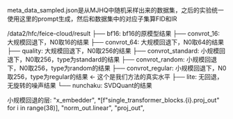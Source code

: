 meta_data_sampled.json是从MJHQ中随机采样出来的数据集，之后的实验统一使用这里的prompt生成，然后和数据集中的对应子集算FID和IR

/data2/hfc/feice-cloud/result
├── bf16: bf16的原模型结果
├── convrot_16: 大规模回退下，N0取16的结果
├── convrot_64: 大规模回退下，N0取64的结果
├── quality: 大规模回退下，N0取256的结果
├── convrot_standard: 小规模回退下，N0取256，type为standard的结果
├── convrot_random: 小规模回退下，N0取256，type为random的结果
├── convrot_regular: 小规模回退下，N0取256，type为regular的结果 <- 这个是我们方法的真实水平
├── lite: 无回退，无旋转的噪声结果
└── nunchaku: SVDQuant的结果

小规模回退的层: 
    "x_embedder",
    *[f"single_transformer_blocks.{i}.proj_out" for i in range(38)],
    "norm_out.linear",
    "proj_out",   